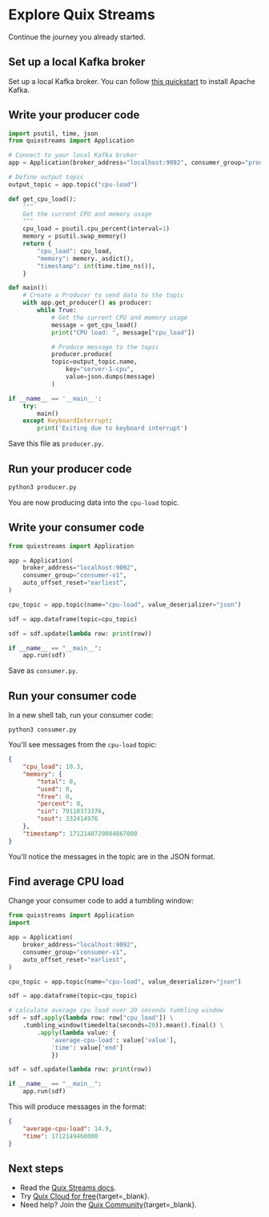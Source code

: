 # Explore Quix Streams

Continue the journey you already started.

## Set up a local Kafka broker

Set up a local Kafka broker. You can follow [this quickstart](https://kafka.apache.org/quickstart) to install Apache Kafka.

## Write your producer code

``` python
import psutil, time, json
from quixstreams import Application

# Connect to your local Kafka broker
app = Application(broker_address="localhost:9092", consumer_group="producer-v1")

# Define output topic
output_topic = app.topic("cpu-load")

def get_cpu_load():
    """
    Get the current CPU and memory usage
    """
    cpu_load = psutil.cpu_percent(interval=1)
    memory = psutil.swap_memory()
    return {
        "cpu_load": cpu_load,
        "memory": memory._asdict(),
        "timestamp": int(time.time_ns()),
    }

def main():
    # Create a Producer to send data to the topic
    with app.get_producer() as producer:
        while True:                
            # Get the current CPU and memory usage
            message = get_cpu_load()
            print("CPU load: ", message["cpu_load"])

            # Produce message to the topic
            producer.produce(
            topic=output_topic.name,
                key="server-1-cpu",
                value=json.dumps(message)
            )

if __name__ == '__main__':
    try:
        main()
    except KeyboardInterrupt:
        print('Exiting due to keyboard interrupt')
```

Save this file as `producer.py`.

## Run your producer code

``` python
python3 producer.py
```

You are now producing data into the `cpu-load` topic.

## Write your consumer code

``` python
from quixstreams import Application

app = Application(
    broker_address="localhost:9092",
    consumer_group="consumer-v1",
    auto_offset_reset="earliest",
)

cpu_topic = app.topic(name="cpu-load", value_deserializer="json")

sdf = app.dataframe(topic=cpu_topic)

sdf = sdf.update(lambda row: print(row))

if __name__ == "__main__":
    app.run(sdf)
```

Save as `consumer.py`.

## Run your consumer code

In a new shell tab, run your consumer code:

```
python3 consumer.py
```

You'll see messages from the `cpu-load` topic:

``` json
{
    "cpu_load": 10.3,
    "memory": {
        "total": 0,
        "used": 0,
        "free": 0,
        "percent": 0,
        "sin": 79110373376,
        "sout": 332414976
    },
    "timestamp": 1712148720884867000
}
```

You'll notice the messages in the topic are in the JSON format.

## Find average CPU load

Change your consumer code to add a tumbling window:

``` python
from quixstreams import Application
import 

app = Application(
    broker_address="localhost:9092",
    consumer_group="consumer-v1",
    auto_offset_reset="earliest",
)

cpu_topic = app.topic(name="cpu-load", value_deserializer="json")

sdf = app.dataframe(topic=cpu_topic)

# calculate average cpu load over 20 seconds tumbling window
sdf = sdf.apply(lambda row: row["cpu_load"]) \
    .tumbling_window(timedelta(seconds=20)).mean().final() \
        .apply(lambda value: {
            'average-cpu-load': value['value'],
            'time': value['end']
            })

sdf = sdf.update(lambda row: print(row))

if __name__ == "__main__":
    app.run(sdf)
```

This will produce messages in the format:

``` json
{
    "average-cpu-load": 14.9,
    "time": 1712149460000
}
```

## Next steps

* Read the [Quix Streams docs](https://quix.io/docs/quix-streams/introduction.html).
* Try [Quix Cloud for free](https://portal.platform.quix.io/self-sign-up){target=_blank}.
* Need help? Join the [Quix Community](https://quix.io/slack-invite){target=_blank}.
